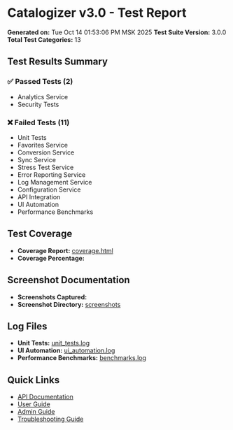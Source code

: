 # Catalogizer v3.0 - Test Report

**Generated on:** Tue Oct 14 01:53:06 PM MSK 2025
**Test Suite Version:** 3.0.0
**Total Test Categories:** 13

## Test Results Summary

### ✅ Passed Tests (2)
- Analytics Service
- Security Tests

### ❌ Failed Tests (11)
- Unit Tests
- Favorites Service
- Conversion Service
- Sync Service
- Stress Test Service
- Error Reporting Service
- Log Management Service
- Configuration Service
- API Integration
- UI Automation
- Performance Benchmarks

## Test Coverage
- **Coverage Report:** [coverage.html](coverage.html)
- **Coverage Percentage:** 

## Screenshot Documentation
- **Screenshots Captured:** 
- **Screenshot Directory:** [screenshots](../../docs/screenshots/)

## Log Files
- **Unit Tests:** [unit_tests.log](unit_tests.log)
- **UI Automation:** [ui_automation.log](ui_automation.log)
- **Performance Benchmarks:** [benchmarks.log](benchmarks.log)

## Quick Links
- [API Documentation](../../docs/api-documentation.md)
- [User Guide](../../docs/user-guide.md)
- [Admin Guide](../../docs/admin-guide.md)
- [Troubleshooting Guide](../../docs/troubleshooting-guide.md)

